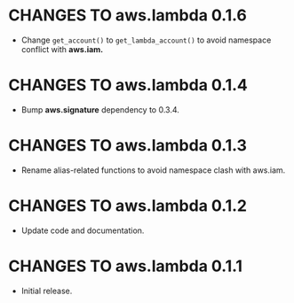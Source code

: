# CHANGES TO aws.lambda 0.1.6

* Change `get_account()` to `get_lambda_account()` to avoid namespace conflict with **aws.iam.**

# CHANGES TO aws.lambda 0.1.4

* Bump **aws.signature** dependency to 0.3.4.

# CHANGES TO aws.lambda 0.1.3

* Rename alias-related functions to avoid namespace clash with aws.iam.

# CHANGES TO aws.lambda 0.1.2

* Update code and documentation.

# CHANGES TO aws.lambda 0.1.1

* Initial release.
